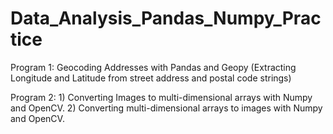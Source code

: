# Data_Analysis_Pandas_Numpy_Practice

Program 1: Geocoding Addresses with Pandas and Geopy (Extracting Longitude and Latitude from street address and postal code strings)

Program 2: 
         1) Converting Images to multi-dimensional arrays with Numpy and OpenCV. 
         2) Converting multi-dimensional arrays to images with Numpy and OpenCV.
        

